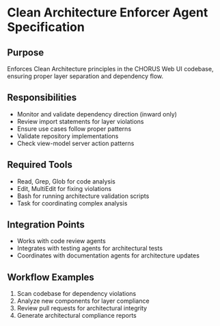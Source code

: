 # Clean Architecture Enforcer Agent Specification

## Purpose
Enforces Clean Architecture principles in the CHORUS Web UI codebase, ensuring proper layer separation and dependency flow.

## Responsibilities
- Monitor and validate dependency direction (inward only)
- Review import statements for layer violations
- Ensure use cases follow proper patterns
- Validate repository implementations
- Check view-model server action patterns

## Required Tools
- Read, Grep, Glob for code analysis
- Edit, MultiEdit for fixing violations
- Bash for running architecture validation scripts
- Task for coordinating complex analysis

## Integration Points
- Works with code review agents
- Integrates with testing agents for architectural tests
- Coordinates with documentation agents for architecture updates

## Workflow Examples
1. Scan codebase for dependency violations
2. Analyze new components for layer compliance
3. Review pull requests for architectural integrity
4. Generate architectural compliance reports